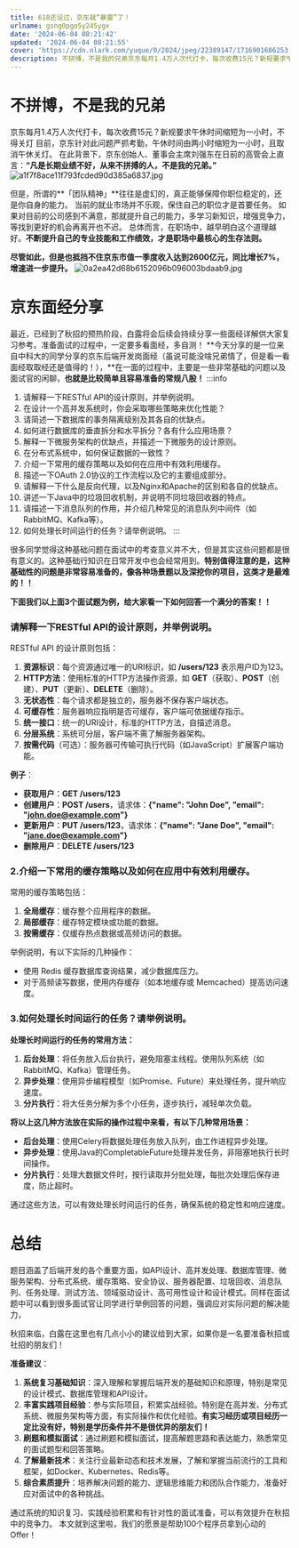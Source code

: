 ```yaml
---
title: 618还没过，京东就“暴雷”了！
urlname: gsng0pgo5y245ygx
date: '2024-06-04 08:21:42'
updated: '2024-06-04 08:21:55'
cover: 'https://cdn.nlark.com/yuque/0/2024/jpeg/22389147/1716901686253-b01d06ae-151f-4ab2-b86b-ee59ceadf7ab.jpeg'
description: 不拼博，不是我的兄弟京东每月1.4万人次代打卡，每次收费15元？新规要求午休时间缩短为一小时，不得关灯目前，京东针对此问题严抓考勤，午休时间由两小时缩短为一小时，且取消午休关灯。在此背景下，京东创始人、董事会主席刘强东在日前的高管会上直言：“凡是长期业绩不好，从来不拼搏的人，不是我的兄弟。”但...
---
```

# 不拼博，不是我的兄弟
京东每月1.4万人次代打卡，每次收费15元？新规要求午休时间缩短为一小时，不得关灯
目前，京东针对此问题严抓考勤，午休时间由两小时缩短为一小时，且取消午休关灯。
在此背景下，京东创始人、董事会主席刘强东在日前的高管会上直言：**“凡是长期业绩不好，从来不拼搏的人，不是我的兄弟。”**
![a1f7f8ace11f793fcded90d385a6837.jpg](https://oss1.aistar.cool/elog-offer-now/f615fcec2a38861373189f8ea26c66d9.jpeg)

但是，所谓的**「团队精神」**往往是虚幻的，真正能够保障你职位稳定的，还是你自身的能力。
当前的就业市场并不乐观，保住自己的职位才是首要任务。
如果对目前的公司感到不满意，那就提升自己的能力，多学习新知识，增强竞争力，等找到更好的机会再离开也不迟。
总体而言，在职场中，越早明白这个道理越好。**不断提升自己的专业技能和工作绩效，才是职场中最核心的生存法则。**

**尽管如此，但是也抵挡不住京东市值一季度收入达到2600亿元，同比增长7%，增速进一步提升。**
![0a2ea42d68b6152096b096003bdaab9.jpg](https://oss1.aistar.cool/elog-offer-now/061329844958702957bd2dea948e4fbf.jpeg)
# **京东面经分享**
最近，已经到了秋招的预热阶段，白露将会后续会持续分享一些面经详解供大家复习参考。准备面试的过程中，一定要多看面经，多自测！
**今天分享的是一位来自中科大的同学分享的京东后端开发岗面经（虽说可能没啥兄弟情了，但是看一看面经取取经还是值得的！），**在一面的过程中，主要是一些非常基础的问题以及面试官的闲聊，**也就是比较简单且容易准备的常规八股！**
:::info

1. 请解释一下RESTful API的设计原则，并举例说明。
2. 在设计一个高并发系统时，你会采取哪些策略来优化性能？
3. 请简述一下数据库的事务隔离级别及其各自的优缺点。
4. 如何进行数据库的垂直拆分和水平拆分？各有什么应用场景？
5. 解释一下微服务架构的优缺点，并描述一下微服务的设计原则。
6. 在分布式系统中，如何保证数据的一致性？
7. 介绍一下常用的缓存策略以及如何在应用中有效利用缓存。
8. 描述一下OAuth 2.0协议的工作流程以及它的主要组成部分。
9. 请解释一下什么是反向代理，以及Nginx和Apache的区别和各自的优缺点。
10. 讲述一下Java中的垃圾回收机制，并说明不同垃圾回收器的特点。
11. 请描述一下消息队列的作用，并介绍几种常见的消息队列中间件（如RabbitMQ、Kafka等）。
12. 如何处理长时间运行的任务？请举例说明。
:::

很多同学觉得这种基础问题在面试中的考查意义并不大，但是其实这些问题都是很有意义的。这种基础行知识在日常开发中也会经常用到。**特别值得注意的是，这种基础性的问题是非常容易准备的，**像各种**场景题以及深挖你的项目，这类才是最难的！！**

**下面我们以上面3个面试题为例，给大家看一下如何回答一个满分的答案！！**
### 请解释一下RESTful API的设计原则，并举例说明。
RESTful API 的设计原则包括：

1. **资源标识**：每个资源通过唯一的URI标识，如 **/users/123** 表示用户ID为123。
2. **HTTP方法**：使用标准的HTTP方法操作资源，如 **GET**（获取）、**POST**（创建）、**PUT**（更新）、**DELETE**（删除）。
3. **无状态性**：每个请求都是独立的，服务器不保存客户端状态。
4. **可缓存性**：服务器响应指明是否可缓存，客户端可依据缓存指示。
5. **统一接口**：统一的URI设计，标准的HTTP方法，自描述消息。
6. **分层系统**：系统可分层，客户端不需了解服务器架构。
7. **按需代码**（可选）：服务器可传输可执行代码（如JavaScript）扩展客户端功能。

**例子**：

- **获取用户**：**GET /users/123**
- **创建用户**：**POST /users**，请求体：**{"name": "John Doe", "email": "john.doe@example.com"}**
- **更新用户**：**PUT /users/123**，请求体：**{"name": "Jane Doe", "email": "jane.doe@example.com"}**
- **删除用户**：**DELETE /users/123**

### 2.介绍一下常用的缓存策略以及如何在应用中有效利用缓存。
常用的缓存策略包括：

1. **全局缓存**：缓存整个应用程序的数据。
2. **局部缓存**：缓存特定模块或功能的数据。
3. **按需缓存**：仅缓存热点数据或高频访问的数据。

举例说明，有以下实际的几种操作：

- 使用 Redis 缓存数据库查询结果，减少数据库压力。
- 对于高频读写数据，使用内存缓存（如本地缓存或 Memcached）提高访问速度。

### 3.如何处理长时间运行的任务？请举例说明。
**处理长时间运行的任务的常用方法：**

1. **后台处理**：将任务放入后台执行，避免阻塞主线程。使用队列系统（如RabbitMQ、Kafka）管理任务。
2. **异步处理**：使用异步编程模型（如Promise、Future）来处理任务，提升响应速度。
3. **分片执行**：将大任务分解为多个小任务，逐步执行，减轻单次负载。

**将以上这几种方法放在实际的操作过程中来看，有以下几种常用场景：**

- **后台处理**：使用Celery将数据处理任务放入队列，由工作进程异步处理。
- **异步处理**：使用Java的CompletableFuture处理并发任务，非阻塞地执行长时间操作。
- **分片执行**：处理大数据文件时，按行读取并分批处理，每批次处理后保存进度，防止超时。

通过这些方法，可以有效处理长时间运行的任务，确保系统的稳定性和响应速度。

# 总结
题目涵盖了后端开发的各个重要方面，如API设计、高并发处理、数据库管理、微服务架构、分布式系统、缓存策略、安全协议、服务器配置、垃圾回收、消息队列、任务处理、测试方法、领域驱动设计、高可用性设计和设计模式。同样在面试题中可以看到很多面试官让同学进行举例回答的问题，强调应对实际问题的解决能力，

秋招来临，白露在这里也有几点小小的建议给到大家，如果你是一名要准备秋招或社招的朋友们！

**准备建议**：

1. **系统复习基础知识**：深入理解和掌握后端开发的基础知识和原理，特别是常见的设计模式、数据库管理和API设计。
2. **丰富实践项目经验**：参与实际项目，积累实战经验。特别是在高并发、分布式系统、微服务架构等方面，有实际操作和优化经验。**有实习经历或项目经历一定比没有好，特别是学历条件并不是很优异的朋友们！**
3. **刷题和模拟面试**：通过刷题和模拟面试，提高解题思路和表达能力，熟悉常见的面试题型和回答策略。
4. **了解最新技术**：关注行业最新动态和技术发展，了解和掌握当前流行的工具和框架，如Docker、Kubernetes、Redis等。
5. **综合素质提升**：培养解决问题的能力、逻辑思维能力和团队合作能力，准备好应对面试中的各种挑战。

通过系统的知识复习、实践经验积累和有针对性的面试准备，可以有效提升在秋招中的竞争力。
本文就到这里啦，我们的愿景是帮助100个程序员拿到心动的Offer！

